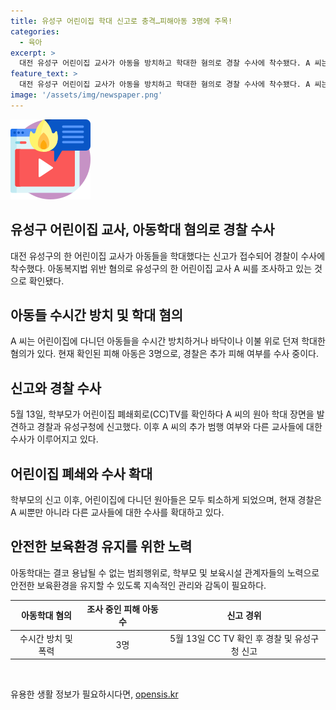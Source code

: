 ```yaml
---
title: 유성구 어린이집 학대 신고로 충격…피해아동 3명에 주목!
categories:
  - 육아
excerpt: >
  대전 유성구 어린이집 교사가 아동을 방치하고 학대한 혐의로 경찰 수사에 착수됐다. A 씨는 어린이를 수시간 방치하거나 바닥, 이불 위로 던지는 등의 행위를 했다는 것으로 확인됐으며, 피해 아동은 3명으로 파악됐다. 이 사건은 학부모가 CC TV를 확인하면서 발각됐으며, A 씨의 추가 범행 여부와 다른 교사들에 대한 수사도 이뤄지고 있다. (150자)
feature_text: >
  대전 유성구 어린이집 교사가 아동을 방치하고 학대한 혐의로 경찰 수사에 착수됐다. A 씨는 어린이를 수시간 방치하거나 바닥, 이불 위로 던지는 등의 행위를 했다는 것으로 확인됐으며, 피해 아동은 3명으로 파악됐다. 이 사건은 학부모가 CC TV를 확인하면서 발각됐으며, A 씨의 추가 범행 여부와 다른 교사들에 대한 수사도 이뤄지고 있다. (150자)
image: '/assets/img/newspaper.png'
---
```


<p><img src="/assets/img/news.png" alt="rentncar 속보" /></p>

<h2 data-ke-size="size26">유성구 어린이집 교사, 아동학대 혐의로 경찰 수사</h2>

<p data-ke-size="size16">대전 유성구의 한 어린이집 교사가 아동들을 학대했다는 신고가 접수되어 경찰이 수사에 착수했다. 아동복지법 위반 혐의로 유성구의 한 어린이집 교사 A 씨를 조사하고 있는 것으로 확인됐다.</p>

<h2 data-ke-size="size26">아동들 수시간 방치 및 학대 혐의</h2>

<p data-ke-size="size16">A 씨는 어린이집에 다니던 아동들을 수시간 방치하거나 바닥이나 이불 위로 던져 학대한 혐의가 있다. 현재 확인된 피해 아동은 3명으로, 경찰은 추가 피해 여부를 수사 중이다.</p>

<h2 data-ke-size="size26">신고와 경찰 수사</h2>

<p data-ke-size="size16">5월 13일, 학부모가 어린이집 폐쇄회로(CC)TV를 확인하다 A 씨의 원아 학대 장면을 발견하고 경찰과 유성구청에 신고했다. 이후 A 씨의 추가 범행 여부와 다른 교사들에 대한 수사가 이루어지고 있다.</p>

<h2 data-ke-size="size26">어린이집 폐쇄와 수사 확대</h2>

<p data-ke-size="size16">학부모의 신고 이후, 어린이집에 다니던 원아들은 모두 퇴소하게 되었으며, 현재 경찰은 A 씨뿐만 아니라 다른 교사들에 대한 수사를 확대하고 있다.</p>

<h2 data-ke-size="size26">안전한 보육환경 유지를 위한 노력</h2>

<p data-ke-size="size16">아동학대는 결코 용납될 수 없는 범죄행위로, 학부모 및 보육시설 관계자들의 노력으로 안전한 보육환경을 유지할 수 있도록 지속적인 관리와 감독이 필요하다.</p>

<table>
    <thead>
        <tr>
            <th style="text-align: center;">아동학대 혐의</th>
            <th style="text-align: center;">조사 중인 피해 아동 수</th>
            <th style="text-align: center;">신고 경위</th>
        </tr>
    </thead>
    <tbody>
        <tr>
            <td style="text-align: center;">수시간 방치 및 폭력</td>
            <td style="text-align: center;">3명</td>
            <td style="text-align: center;">5월 13일 CC TV 확인 후 경찰 및 유성구청 신고</td>
        </tr>
    </tbody>
</table>

<p data-ke-size="size16">&nbsp;</p>
유용한 생활 정보가 필요하시다면, <a href="https://opensis.kr" rel="dofollow">opensis.kr</a>


